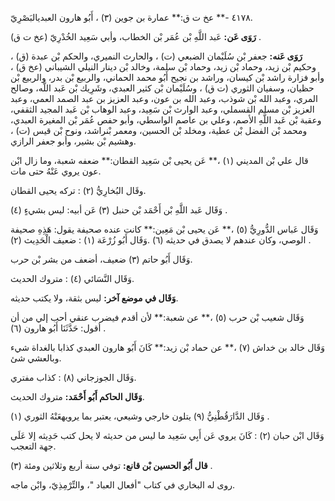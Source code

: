٤١٧٨ -** عخ ت ق:** عمارة بن جوين (٣) ، أَبُو هارون العبديالبَصْرِيّ.

**رَوَى عَن:** عَبد اللَّهِ بْن عُمَر بْن الخطاب، وأبي سَعِيد الخُدْرِيّ (عخ ت ق) .

**رَوَى عَنه:** جعفر بْن سُلَيْمان الضبعي (ت) ، والحارث النميري، والحكم بْن عبدة (ق) ، وحكيم بْن زيد، وحماد بْن زيد، وحماد بْن سلمة، وخالد بْن دينار النيلي الشيباني (عخ ق) ، وأبو فزارة راشد بْن كيسان، وراشد بن نجيح أَبُو محمد الحماني، والربيع بْن بدر، والربيع بْن حظيان، وسفيان الثوري (ت ق) ، وسُلَيْمان بْن كثير العبدي، وشَرِيك بْن عَبد اللَّه، وصالح المري، وعبد الله بْن شوذب، وعبد الله بن عون، وعبد العزيز بن عبد الصمد العمي، وعبد العزيز بْن مسلم القسملي، وعبد الوارث بْن سَعِيد، وعبد الوهاب بْن عَبد المجيد الثقفي، وعقبة بْن عَبد اللَّهِ الأصم، وعلي بن عاصم الواسطي، وأبو حفص عُمَر بْن المغيرة العبدي، ومحمد بْن الفضل بْن عطية، ومخلد بْن الحسين، ومعمر بْنراشد، ونوح بْن قيس (ت) ، وهشيم بْن بشير، وأبو جعفر الرازي.

قال علي بْن المديني (١) ،** عَن يحيى بْن سَعِيد القطان:** ضعفه شعبة، وما زال ابْن عون يروي عَنْهُ حتى مات.

وقَال البُخارِيُّ (٢) : تركه يحيى القطان.

وَقَال عَبد اللَّهِ بْن أَحْمَد بْن حنبل (٣) عَن أبيه: ليس بشيءٍ (٤) .

وَقَال عَباس الدُّورِيُّ (٥) ،** عَن يحيى بْن مَعِين:** كانت عنده صحيفة يقول: هَذِهِ صحيفة الوصي، وكان عندهم لا يصدق في حديثه (٦) .وَقَال أَبُو زُرْعَة (١) : ضعيف الْحَدِيث (٢) .

وَقَال أَبُو حاتم (٣) ضعيف، أضعف من بشر بْن حرب.

وَقَال النَّسَائي (٤) : متروك الحديث.

**وَقَال في موضع آخر:** ليس بثقة، ولا يكتب حديثه.

وَقَال شعيب بْن حرب (٥) ،** عن شعبة:** لأن أقدم فيضرب عنقي أحب إلي من أن أقول: حَدَّثَنَا أَبُو هارون (٦) .

وَقَال خالد بن خداش (٧) ،** عن حماد بْن زيد:** كَانَ أَبُو هارون العبدي كذابا بالغداة شيء وبالعشي شئ.

وَقَال الجوزجاني (٨) : كذاب مفتري.

**وَقَال الحاكم أَبُو أَحْمَد:** متروك الحديث.

وَقَال الدَّارَقُطْنِيُّ (٩) يتلون خارجي وشيعي، يعتبر بما يرويهعَنْهُ الثوري (١) .

وَقَال ابْن حبان (٢) : كَانَ يروي عَن أَبِي سَعِيد ما ليس من حديثه لا يحل كتب حَدِيثه إلا عَلَى جهة التعجب.

**قال أَبُو الحسين بْن قانع:** توفي سنة أربع وثلاثين ومئة (٣) .

روى له البخاري في كتاب "أفعال العباد "، والتِّرْمِذِيّ، وابْن ماجه.